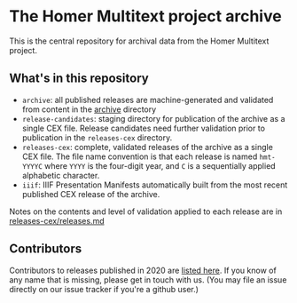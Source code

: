 # The Homer Multitext project archive

This is the central repository for archival data from the Homer Multitext project.


## What's in this repository

- `archive`: all published releases are machine-generated and validated from content in the [archive](./archive) directory
- `release-candidates`: staging directory for publication of the archive as a single CEX file.  Release candidates need further validation prior to publication in the `releases-cex` directory.
- `releases-cex`:  complete, validated releases of the archive as a single CEX file. The file name convention is that each release is named `hmt-YYYYC` where `YYYY` is the four-digit year, and `C` is a sequentially applied alphabetic character.
- `iiif`: IIIF Presentation Manifests automatically built from the most recent published CEX release of the archive.

Notes on the contents and level of validation applied to each release are in [releases-cex/releases.md](./releases-cex/releases.md)






## Contributors

Contributors to releases published in 2020 are [listed here](contributors/2020.md).  If you know of any name that is missing, please get in touch with us.  (You may file an issue directly on our issue tracker if you're a github user.)
